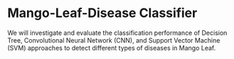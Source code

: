 # Mango-Leaf-Disease Classifier 
We will investigate and evaluate the classification performance of Decision Tree, Convolutional Neural Network (CNN), and Support Vector Machine (SVM) approaches to detect different types of diseases in Mango Leaf.
